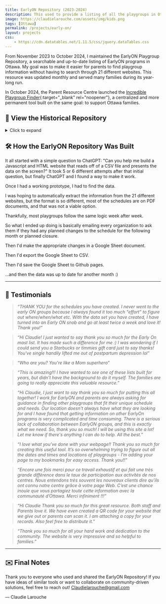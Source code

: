 ```yaml
---
title: EarlyON Repository (2023-2024)
description: This used to provide a listing of all the playgroups in Ottawa. You can now use the <a href="https://www.incredibleplaygroupfinder.ca/en" target="_blank">Incredible Playgroup Finder</a>
image: https://claudielarouche.com/assets/img/kids.png
tags: [Ottawa]
permalink: /projects/early-on/
layout: projects
css:
    - https://cdn.datatables.net/1.11.5/css/jquery.dataTables.css
---
```


From November 2023 to October 2024, I maintained the EarlyON Playgroup Repository, a searchable and up-to-date listing of EarlyON programs in Ottawa. My goal was to make it easier for parents to find playgroup information without having to search through 21 different websites. This resource was updated monthly and served many families during its year-long run.

In October 2024, the Parent Resource Centre launched the [Incredible Playgroup Finder](https://incredibleplaygroupfinder.ca){:target="_blank" rel="noopener"}, a centralized and more permanent tool built on the same goal: to support Ottawa families. 

## 📂 View the Historical Repository

<details>
<summary>Click to expand</summary>

<!-- Add the Bootstrap call-out with a lightbulb icon -->
<div class="alert alert-danger mt-3" role="alert">
Please note that this is a demo of what the EarlyON Repository used to look like, not a list of current playgroups. The data only covers the date 2024-01-02</div>

<h2>Filters</h2>
<form class="form">

<div class="form-group row">
<label for="selectedDate" class="col-sm-2 col-form-label">Select Date:</label>
<div class="col-sm-10">
<input type="date" id="selectedDate" class="form-control col-sm-2">
</div>
</div>

<div class="form-group row">
<label for="selectedArea" class="col-sm-2 col-form-label">Select Area(s):</label>
<div class="col-sm-10">
<div class="checkbox">
<label><input type="checkbox" id="centralCheckbox" class="areaCheckbox" value="Central" checked=""> Central</label>
</div>
<div class="checkbox">
<label><input type="checkbox" id="eastCheckbox" class="areaCheckbox" value="East" checked=""> East</label>
</div>
<div class="checkbox">
<label><input type="checkbox" id="southCheckbox" class="areaCheckbox" value="South" checked=""> South</label>
</div>
<div class="checkbox">
<label><input type="checkbox" id="westCheckbox" class="areaCheckbox" value="West" checked=""> West</label>
</div>
</div>
</div>

<div class="form-group row">
<label for="selectedAgeGroup" class="col-sm-2 col-form-label">Select Age Group:</label>
<div class="col-sm-3">
<select id="selectedAgeGroup" class="form-control">
<option value="">Show all</option>
<option value="Babies">Show baby playgroups only</option>
<option value="Kids">Show kids playgroups only</option>
</select>
</div>
</div>

<div class="form-group row">
<label for="scheduleFilter" class="col-sm-2 col-form-label">Select Schedule:</label>
<div class="col-sm-4">
<select id="scheduleFilter" class="form-control">
<option value="all">Show all times</option>
<option value="eveningsWeekends">Show evenings and weekends only</option>
<option value="weekdayAMPM">Show weekday AM and PM only</option>
</select>
</div>
</div>

<div class="form-group row">
<label for="languageFilter" class="col-sm-2 col-form-label">Select Language(s):</label>
<div class="col-sm-10">
<div class="checkbox">
<label><input type="checkbox" id="arabicCheckbox" class="languageCheckbox" value="Arabic" checked=""> Arabic</label>
</div>
<div class="checkbox">
<label><input type="checkbox" id="englishCheckbox" class="languageCheckbox" value="English" checked=""> English</label>
</div>
<div class="checkbox">
<label><input type="checkbox" id="frenchCheckbox" class="languageCheckbox" value="French" checked=""> French</label>
</div>
<div class="checkbox">
<label><input type="checkbox" id="mandarinCheckbox" class="languageCheckbox" value="Mandarin" checked=""> Mandarin</label>
</div>
</div>
</div>
</form>

<div class="mt-3">
<button class="btn btn-secondary" onclick="clearAllFilters()">
Reset filters to default
</button>
</div>

<h2>Data</h2>
<div id="csvData"></div>
<p>The data from this table was taken from the various Ottawa EarlyON playgroups posted on the <a href="https://ottawa.ca/en/family-and-social-services/childrens-services/earlyon" target="_blank">Ottawa.ca website</a>. </p>

</details>

## 🛠 How the EarlyON Repository Was Built

It all started with a simple question to ChatGPT: "Can you help me build a Javascript and HTML website that reads off of a CSV file and presents the data on the screen?" It took 5 or 6 different attempts after that initial question, but finally ChatGPT and I found a way to make it work. 

Once I had a working prototype, I had to find the data. 

I was hoping to automatically extract the information from the 21 different websites, but the format is so different, most of the schedules are on PDF documents, and that was not a viable option. 

Thankfully, most playgroups follow the same logic week after week. 

So what I ended up doing is basically emailing every organization to ask them if they had any planned changes to the schedule for the following month or planned closure. 

Then I'd make the appropriate changes in a Google Sheet document. 

Then I'd export the Google Sheet to CSV. 

Then I'd save the Google Sheet to Github pages. 

...and then the data was up to date for another month :) 



---

## 💬 Testimonials
<!--
> *“This tool was a lifesaver during my maternity leave. I could finally plan outings without endlessly scrolling through Facebook pages.”*  
> — Local Parent

> *“Thank you for this! I’ve been forwarding it to all the new parents I know.”*  
> — EarlyON Staff Member

> *“I used it every week to plan which centres to visit. The search feature was amazing.”*  
> — Community Volunteer
-->
> *“THANK YOU for the schedules you have created. I never went to the early ON groups because I always found it too much "effort" to figure out where/when/what etc. With the data set you have created, I have turned into an Early ON snob and go at least twice a week and love it! Thank you!”*

> *“Hi Claudie! I just wanted to say thank you so much for the Early On mast list. It has made such a difference for me :) I was wondering if I could send you a Starbucks or timmies gift card just to say thanks! You've single handily lifted me out of postpartum depression lol”*

> *“Who are you? You're like a Mom superhero”*

> *“This is amazing!!! I have wanted to see one of these lists built for years, but didn’t have the background to do it myself. The families are going to really appreciate this valuable resource.”*

> *“Hi Claudie, I just want to say thank you so much for putting this all together! I work for EarlyON and parents are always asking for guidance in finding other playgroups that fit their unique schedule and needs. Our location doesn't always have what they are looking for and I have found that getting information on other EarlyOn programs is very complicated and time consuming. There is a serious lack of collaboration between EarlyON groups, and this is exactly what we need. So, thank you so much! I will be using this site a lot! Let me know if there's anything I can do to help. All the best.”*

> *“I love what you’ve done with your webpage!! Thank you so much for creating this useful tool. It’s so overwhelming trying to figure out all the dates and times and locations of playgroups - I’m adding your page to my bookmarks for easy access. Thank you!!”*

> *“Encore une fois merci pour ce travail exhaustif et qui fait une très grande différence dans le taux de participation aux activités de nos centres. Nous entendons très souvent les nouveaux clients dire qu’ils ont connu notre centre grâce à votre page Web. C’est une chance inouïe que vous partagiez toute cette information avec la communauté d’Ottawa. Merci infiniment !!!”*

> *“Hi Claudie Thank you so much for this great resource. Both staff and Parents love it. We have even created a QR code for your website that we give out or parents can scan it. I am attaching a copy for your records. Also feel free to distribute it.”*

> *“Thank you so much for all your hard work and dedication to the community. The website is very impressive and so helpful to families.”*

---

## ✉️ Final Notes

Thank you to everyone who used and shared the EarlyON Repository! If you have ideas of similar tools or want to collaborate on community-driven solutions, feel free to reach out! Claudielarouche@gmail.com

— Claudie Larouche  

<script src="https://code.jquery.com/jquery-3.6.0.min.js"></script>
<script type="text/javascript" charset="utf8" src="https://cdn.datatables.net/1.11.5/js/jquery.dataTables.js"></script>
<script src="https://cdn.datatables.net/buttons/1.7.1/js/dataTables.buttons.min.js"></script>
<script src="https://cdn.datatables.net/buttons/1.7.1/js/buttons.colVis.min.js"></script>
<script src="https://cdnjs.cloudflare.com/ajax/libs/PapaParse/5.3.0/papaparse.min.js"></script>
<script src="{{ "/assets/js/earlyon.js" | relative_url }}"></script>

